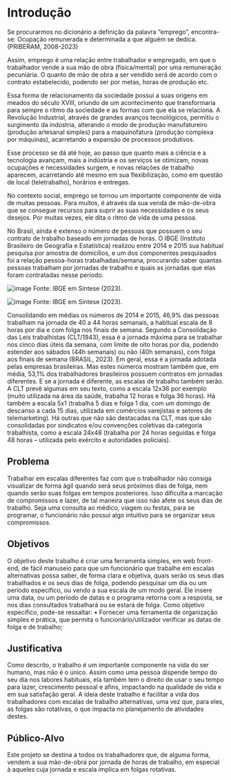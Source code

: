 # Introdução

Se procurarmos no dicionário a definição da palavra “emprego”, encontra-se:
Ocupação remunerada e determinada a que alguém se dedica. (PRIBERAM, 2008-2023)

Assim, emprego é uma relação entre trabalhador e empregado, em que o trabalhador vende a sua mão de obra (física/mental) por uma remuneração pecuniária. O quanto de mão de obra a ser vendido será de acordo com o contrato estabelecido, podendo ser por metas, horas de produção etc. 

Essa forma de relacionamento da sociedade possui a suas origens em meados do século XVIII, oriundo de um acontecimento que transformaria para sempre o ritmo da sociedade e as formas com que ela se relaciona. A Revolução Industrial, através de grandes avanços tecnológicos, permitiu o surgimento da indústria, alterando o modo de produção manufatureiro (produção artesanal simples) para a maquinofatura (produção complexa por máquinas), acarretando a expansão de processos produtivos.

Esse processo se dá até hoje, ao passo que quanto mais a ciência e a tecnologia avançam, mais a indústria e os serviços se otimizam, novas ocupações e necessidades surgem, e novas relações de trabalho aparecem, acarretando até mesmo em sua flexibilização, como em questão de local (teletrabalho), horários e entregas.

No contexto social, emprego se tornou um importante componente de vida de muitas pessoas. Para muitos, é através da sua venda de mão-de-obra que se consegue recursos para suprir as suas necessidades e os seus desejos. Por muitas vezes, ele dita o ritmo de vida de uma pessoa.

No Brasil, ainda é extenso o número de pessoas que possuem o seu contrato de trabalho baseado em jornadas de horas.
O IBGE (Instituto Brasileiro de Geografia e Estatística) realizou entre 2014 e 2015 sua habitual pesquisa por amostra de domicílios, e um dos componentes pesquisados foi a relação pessoa-horas trabalhadas/semana, procurando saber quantas pessoas trabalham por jornadas de trabalho e quais as jornadas que elas foram contratadas nesse período.

![image](https://github.com/ICEI-PUC-Minas-PMV-ADS/pmv-ads-2023-2-e1-proj-web-t3-Grupo4/assets/110932147/70b0d496-b07f-41bf-b074-2b75d8f8c47f)
Fonte: IBGE em Síntese (2023).

![image](https://github.com/ICEI-PUC-Minas-PMV-ADS/pmv-ads-2023-2-e1-proj-web-t3-Grupo4/assets/110932147/b866d53b-e56c-41b5-a0e1-aeb64b773b03)
Fonte: IBGE em Síntese (2023).

Consolidando em médias os números de 2014 e 2015, 46,9% das pessoas trabalham na jornada de 40 a 44 horas semanais, a habitual escala de 8 horas por dia e com folga nos finais de semana. Segundo a Consolidação das Leis trabalhistas (CLT/1943), essa é a jornada máxima para se trabalhar nos cinco dias úteis da semana, com limite de oito horas por dia, podendo estender aos sábados (44h semanais) ou não (40h semanais), com folga aos finais de semana (BRASIL, 2023). Em geral, essa é a jornada adotada pelas empresas brasileiras.
Mas estes números mostram também que, em média, 53,1% dos trabalhadores brasileiros possuem contratos em jornadas diferentes. E se a jornada é diferente, as escalas de trabalho também serão. A CLT prevê algumas em seu texto, como a escala 12x36 por exemplo (muito utilizada na área da saúde, trabalha 12 horas e folga 36 horas). Há também a escala 5x1 (trabalha 5 dias e folga 1 dia, com um domingo de descanso a cada 15 dias, utilizada em comércios varejistas e setores de telemarketing). Há outras que não são destacadas na CLT, mas que são consolidadas por sindicatos e/ou convenções coletivas da categoria trabalhista, como a escala 24x48 (trabalha por 24 horas seguidas e folga 48 horas – utilizada pelo exército e autoridades policiais).


## Problema

Trabalhar em escalas diferentes faz com que o trabalhador não consiga visualizar de forma ágil quando será seus próximos dias de folga, nem quando serão suas folgas em tempos posteriores. Isso dificulta a marcação de compromissos e lazer, de tal maneira que isso não afete os seus dias de trabalho. Seja uma consulta ao médico, viagem ou festas, para se programar, o funcionário não possui algo intuitivo para se organizar seus compromissos.

## Objetivos

O objetivo deste trabalho é criar uma ferramenta simples, em web front-end, de fácil manuseio para que um funcionário que trabalhe em escalas alternativas possa saber, de forma clara e objetiva, quais serão os seus dias trabalhados e os seus dias de folga, podendo pesquisar um dia ou um período específico, ou vendo a sua escala de um modo geral. Ele insere uma data, ou um período de datas e o programa retorna com a resposta, se nos dias consultados trabalhará ou se estará de folga.
Como objetivo específico, pode-se ressaltar:
•	Fornecer uma ferramenta de organização simples e prática, que permita o funcionário/utilizador verificar as datas de folga e de trabalho;

## Justificativa

Como descrito, o trabalho é um importante componente na vida do ser humano, mas não é o único. Assim como uma pessoa dispende tempo do seu dia nos labores habituais, ela também tem o direito de usar o seu tempo para lazer, crescimento pessoal e afins, impactando na qualidade de vida e em sua satisfação geral.
A ideia deste trabalho é facilitar a vida dos trabalhadores com escalas de trabalho alternativas, uma vez que, para eles, as folgas são rotativas, o que impacta no planejamento de atividades destes.

## Público-Alvo

Este projeto se destina a todos os trabalhadores que, de alguma forma, vendem a sua mão-de-obra por jornada de horas de trabalho, em especial à aqueles cuja jornada e escala implica em folgas rotativas.
